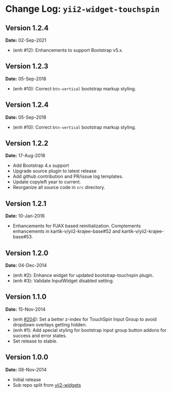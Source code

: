Change Log: `yii2-widget-touchspin`
===================================

## Version 1.2.4

**Date:** 02-Sep-2021

- (enh #12): Enhancements to support Bootstrap v5.x.

## Version 1.2.3

**Date:** 05-Sep-2018

- (enh #10): Correct `btn-vertical` bootstrap markup styling.

## Version 1.2.4

**Date:** 05-Sep-2018

- (enh #10): Correct `btn-vertical` bootstrap markup styling.

## Version 1.2.2

**Date:** 17-Aug-2018

- Add Bootstrap 4.x support
- Upgrade source plugin to latest release
- Add github contribution and PR/issue log templates.
- Update copyleft year to current.
- Reorganize all source code in `src` directory.

## Version 1.2.1

**Date:** 10-Jan-2016

- Enhancements for PJAX based reinitialization. Complements enhancements in kartik-v/yii2-krajee-base#52 and kartik-v/yii2-krajee-base#53.

## Version 1.2.0

**Date:** 04-Dec-2014

- (enh #2): Enhance widget for updated bootstrap-touchspin plugin.
- (enh #3): Validate InputWidget disabled setting.

## Version 1.1.0

**Date:** 15-Nov-2014

- (enh [#204](https://github.com/kartik-v/yii2-widgets/issues/204)): Set a better z-index for TouchSpin Input Group to avoid dropdown overlays getting hidden. 
- (enh #1): Add special styling for bootstrap input group button addons for success and error states.
- Set release to stable.

## Version 1.0.0

**Date:** 08-Nov-2014

- Initial release 
- Sub repo split from [yii2-widgets](https://github.com/kartik-v/yii2-widgets)